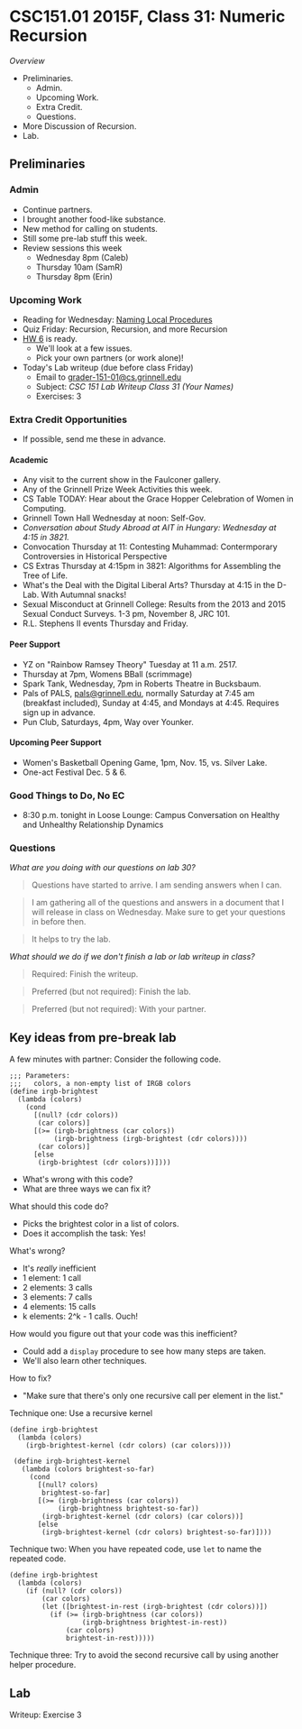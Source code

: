 CSC151.01 2015F, Class 31: Numeric Recursion
============================================

_Overview_

* Preliminaries.
    * Admin.
    * Upcoming Work.
    * Extra Credit.
    * Questions.
* More Discussion of Recursion.
* Lab.

Preliminaries
-------------

### Admin

* Continue partners.
* I brought another food-like substance.
* New method for calling on students.
* Still some pre-lab stuff this week.
* Review sessions this week
    * Wednesday 8pm (Caleb)
    * Thursday 10am (SamR)
    * Thursday 8pm (Erin)

### Upcoming Work

* Reading for Wednesday:
  [Naming Local Procedures](../readings/letrec-reading.html) 
* Quiz Friday: Recursion, Recursion, and more Recursion
* [HW 6](../assignments/assignment.06.html) is ready.
    * We'll look at a few issues.
    * Pick your own partners (or work alone)!
* Today's Lab writeup (due before class Friday)
    * Email to <grader-151-01@cs.grinnell.edu> 
    * Subject: _CSC 151 Lab Writeup Class 31 (Your Names)_
    * Exercises: 3

### Extra Credit Opportunities

* If possible, send me these in advance.

#### Academic

* Any visit to the current show in the Faulconer gallery.
* Any of the Grinnell Prize Week Activities this week.
* CS Table TODAY: Hear about the Grace Hopper Celebration of Women 
  in Computing.
* Grinnell Town Hall Wednesday at noon: Self-Gov.
* *Conversation about Study Abroad at AIT in Hungary: 
  Wednesday at 4:15 in 3821.*
* Convocation Thursday at 11: Contesting Muhammad: Contermporary Controversies
  in Historical Perspective
* CS Extras Thursday at 4:15pm in 3821: Algorithms for Assembling the Tree
  of Life.
* What's the Deal with the Digital Liberal Arts?  Thursday at 4:15 in
  the D-Lab.  With Autumnal snacks!
* Sexual Misconduct at Grinnell College: Results from the 2013 and 2015 
  Sexual Conduct Surveys.  1-3 pm, November 8, JRC 101.
* R.L. Stephens II events Thursday and Friday.

#### Peer Support

* YZ on "Rainbow Ramsey Theory" Tuesday at 11 a.m. 2517.
* Thursday at 7pm, Womens BBall (scrimmage)
* Spark Tank, Wednesday, 7pm in Roberts Theatre in Bucksbaum.
* Pals of PALS, pals@grinnell.edu, normally Saturday at 7:45 am (breakfast
  included), Sunday at 4:45, and Mondays at 4:45.  Requires sign up in 
  advance.  
* Pun Club, Saturdays, 4pm, Way over Younker.

#### Upcoming Peer Support

* Women's Basketball Opening Game, 1pm, Nov. 15, vs. Silver Lake.
* One-act Festival Dec. 5 & 6.

### Good Things to Do, No EC

* 8:30 p.m. tonight in Loose Lounge: Campus Conversation on Healthy and
  Unhealthy Relationship Dynamics

### Questions

_What are you doing with our questions on lab 30?_

> Questions have started to arrive.  I am sending answers when I can.

> I am gathering all of the questions and answers in a document that
  I will release in class on Wednesday.  Make sure to get your questions
  in before then.

> It helps to try the lab.

_What should we do if we don't finish a lab or lab writeup in class?_

> Required: Finish the writeup.

> Preferred (but not required): Finish the lab.

> Preferred (but not required): With your partner.

Key ideas from pre-break lab
----------------------------

A few minutes with partner: Consider the following code.

    ;;; Parameters:
    ;;;   colors, a non-empty list of IRGB colors
    (define irgb-brightest
      (lambda (colors)
        (cond
          [(null? (cdr colors))
           (car colors)]
          [(>= (irgb-brightness (car colors)) 
               (irgb-brightness (irgb-brightest (cdr colors))))
           (car colors)]
          [else
           (irgb-brightest (cdr colors))])))

* What's wrong with this code?
* What are three ways we can fix it?

What should this code do?

* Picks the brightest color in a list of colors.
* Does it accomplish the task: Yes!

What's wrong?

* It's *really* inefficient
* 1 element: 1 call
* 2 elements: 3 calls
* 3 elements: 7 calls
* 4 elements: 15 calls
* k elements: 2^k - 1 calls.  Ouch!

How would you figure out that your code was this inefficient?

* Could add a `display` procedure to see how many steps are taken.
* We'll also learn other techniques.

How to fix?

* "Make sure that there's only one recursive call per element in the list."

Technique one: Use a recursive kernel

    (define irgb-brightest
      (lambda (colors)
        (irgb-brightest-kernel (cdr colors) (car colors))))

     (define irgb-brightest-kernel
       (lambda (colors brightest-so-far)
         (cond 
           [(null? colors)
            brightest-so-far]
           [(>= (irgb-brightness (car colors))
                (irgb-brightness brightest-so-far))
            (irgb-brightest-kernel (cdr colors) (car colors))]
           [else
            (irgb-brightest-kernel (cdr colors) brightest-so-far)])))

Technique two: When you have repeated code, use `let` to name the
repeated code.

    (define irgb-brightest
      (lambda (colors)
        (if (null? (cdr colors))
            (car colors)
            (let ([brightest-in-rest (irgb-brightest (cdr colors))])
              (if (>= (irgb-brightness (car colors)) 
                      (irgb-brightness brightest-in-rest))
                  (car colors)
                  brightest-in-rest)))))

Technique three: Try to avoid the second recursive call by using another
helper procedure.

Lab
---

Writeup: Exercise 3
